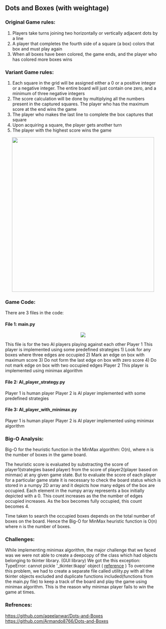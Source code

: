 ## Dots and Boxes (with weightage)

### Original Game rules:
1) Players take turns joining two horizontally or vertically adjacent dots by a line
2) A player that completes the fourth side of a square (a box) colors that box and must play again
3) When all boxes have been colored, the game ends, and the player who has colored more boxes wins

### Variant Game rules:
1) Each square in the grid will be assigned either a 0 or a positive integer or a negative integer. The entire board will just contain one zero, and a minimum of three negative integers
2) The score calculation will be done by multiplying all the numbers present in the captured squares. The player who has the maximum score at the end wins the game
3) The player who makes the last line to complete the box captures that square
4) Upon acquiring a square, the player gets another turn
5) The player with the highest score wins the game


<p align="center">
  <img width="460" height="500" src="https://user-images.githubusercontent.com/77983487/167226866-6cf17e15-56aa-4075-9721-bea07e2961f3.gif">
</p>


### Game Code:
There are 3 files in the code:
#### File 1: main.py 
<p align="center">
  <img src= "https://user-images.githubusercontent.com/77983487/167226269-eff2bd0d-cdca-4327-a985-196c9cfad15e.png">
</p>
This file is for the two AI players playing against each other
Player 1 
This player is implemented using some predefined strategies
1) Look for any boxes where three edges are occupied
2) Mark an edge on box with maximum score 
3) Do not form the last edge on box with zero score
4) Do not mark edge on box with two occupied edges
Player 2 
This player is implemented using minimax algorithm

#### File 2: AI_player_strategy.py  
Player 1 is human player
Player 2 is AI player implemented with some predefined strategies

#### File 3: AI_player_with_minimax.py
Player 1 is human player
Player 2 is AI player implemented using minimax algorithm

### Big-O Analysis:
Big-O for the heuristic function in the MinMax algorithm: O(n), where n is the number of boxes in the game board.

The heuristic score is evaluated by substracting the score of player1(strategies based player) from the score of player2(player based on minmax) at any given game state. But to evaluate the score of each player for a particular game state it is necessary to check the board status which is stored in a numpy 2D array and it depicts how many edges of the box are occupied. 
Each element in the numpy array represents a box initially depicted with a 0. This count increases as the the number of edges occupied increases. As the box becomes fully occupied, this count becomes 4.

Time taken to search the occupied boxes depends on the total number of boxes on the board. Hence the Big-O for MinMax heuristic function is O(n) where n is the number of boxes.

### Challenges:
While implementing minimax algorithm, the major challenge that we faced was we were not able to create a deepcopy of the class which had objects belonging to tkinter library. (GUI library)
We got the this exception: TypeError: cannot pickle '_tkinter.tkapp' object ( [reference](https://stackoverflow.com/questions/50568880/cant-pickle-tkinter-tkapp-objects-error-when-trying-to-create-multiple-instanc) )
To overcome this problem, we had to create a separate file called utility.py with all the tkinter objects excluded and duplicate functions included(functions from the main.py file) to keep a track of the board and play the game using minimax algorithm. 
This is the reason why minimax player fails to win the game at times.

### Refrences:
https://github.com/aqeelanwar/Dots-and-Boxes
https://github.com/Armando8766/Dots-and-Boxes





